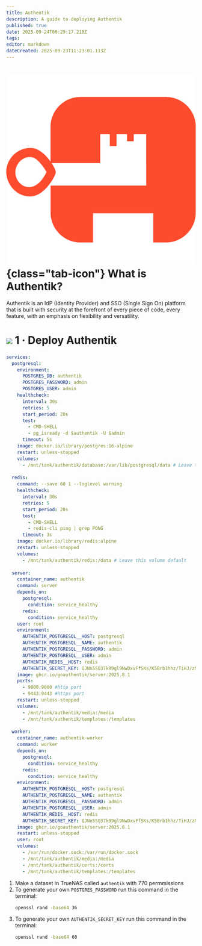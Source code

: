 ```yaml
---
title: Authentik
description: A guide to deploying Authentik
published: true
date: 2025-09-24T00:29:17.218Z
tags: 
editor: markdown
dateCreated: 2025-09-23T11:23:01.113Z
---
```


# ![](/authentik.png){class="tab-icon"} What is Authentik?

Authentik is an IdP (Identity Provider) and SSO (Single Sign On) platform that is built with security at the forefront of every piece of code, every feature, with an emphasis on flexibility and versatility.

# <img src="/docker.png" class="tab-icon"> 1 · Deploy Authentik
```yaml
services:
  postgresql:
    environment:
      POSTGRES_DB: authentik
      POSTGRES_PASSWORD: admin
      POSTGRES_USER: admin
    healthcheck:
      interval: 30s
      retries: 5
      start_period: 20s
      test:
        - CMD-SHELL
        - pg_isready -d $authentik -U $admin
      timeout: 5s
    image: docker.io/library/postgres:16-alpine
    restart: unless-stopped
    volumes:
      - /mnt/tank/authentik/database:/var/lib/postgresql/data # Leave this volume default
  
  redis:
    command: --save 60 1 --loglevel warning
    healthcheck:
      interval: 30s
      retries: 5
      start_period: 20s
      test:
        - CMD-SHELL
        - redis-cli ping | grep PONG
      timeout: 3s
    image: docker.io/library/redis:alpine
    restart: unless-stopped
    volumes:
      - /mnt/tank/authentik/redis:/data # Leave this volume default
  
  server:
    container_name: authentik
    command: server
    depends_on:
      postgresql:
        condition: service_healthy
      redis:
        condition: service_healthy
    user: root
    environment:
      AUTHENTIK_POSTGRESQL__HOST: postgresql
      AUTHENTIK_POSTGRESQL__NAME: authentik
      AUTHENTIK_POSTGRESQL__PASSWORD: admin
      AUTHENTIK_POSTGRESQL__USER: admin
      AUTHENTIK_REDIS__HOST: redis
      AUTHENTIK_SECRET_KEY: QJNn5SO37k99gl9NwDxvFfSKs/K5Brb1hhz/TiHJ/zMIn7JjC0ZjDmVcIlqdm0qukVp+Fj9tKfD/sdx4
    image: ghcr.io/goauthentik/server:2025.8.1
    ports:
      - 9000:9000 #http port
      - 9443:9443 #https port
    restart: unless-stopped
    volumes:
      - /mnt/tank/authentik/media:/media
      - /mnt/tank/authentik/templates:/templates

  worker:
    container_name: authentik-worker
    command: worker
    depends_on:
      postgresql:
        condition: service_healthy
      redis:
        condition: service_healthy
    environment:
      AUTHENTIK_POSTGRESQL__HOST: postgresql
      AUTHENTIK_POSTGRESQL__NAME: authentik
      AUTHENTIK_POSTGRESQL__PASSWORD: admin
      AUTHENTIK_POSTGRESQL__USER: admin
      AUTHENTIK_REDIS__HOST: redis
      AUTHENTIK_SECRET_KEY: QJNn5SO37k99gl9NwDxvFfSKs/K5Brb1hhz/TiHJ/zMIn7JjC0ZjDmVcIlqdm0qukVp+Fj9tKfD/sdx4
    image: ghcr.io/goauthentik/server:2025.8.1
    restart: unless-stopped
    user: root
    volumes:
      - /var/run/docker.sock:/var/run/docker.sock
      - /mnt/tank/authentik/media:/media
      - /mnt/tank/authentik/certs:/certs
      - /mnt/tank/authentik/templates:/templates
```

1. Make a dataset in TrueNAS called `authentik` with 770 permmissions
1. To generate your own `POSTGRES_PASSWORD` run this command in the terminal:
    ```bash
    openssl rand -base64 36
    ```
1. To generate your own `AUTHENTIK_SECRET_KEY` run this command in the terminal:
    ```bash
    openssl rand -base64 60
    ```


